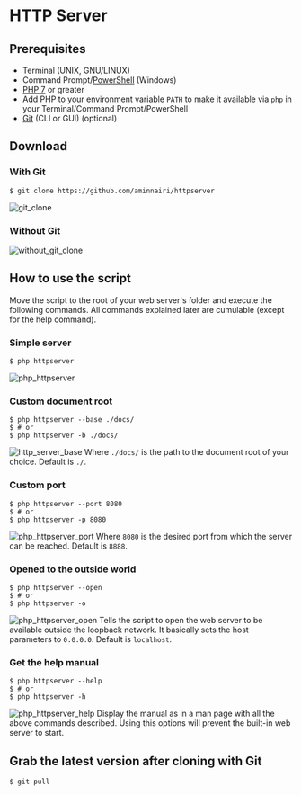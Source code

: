 # HTTP Server
## Prerequisites
- Terminal (UNIX, GNU/LINUX)
- Command Prompt/[PowerShell](https://msdn.microsoft.com/en-us/powershell/mt173057.aspx) (Windows)
- [PHP 7](http://php.net/downloads.php) or greater
- Add PHP to your environment variable `PATH` to make it available via `php` in your Terminal/Command Prompt/PowerShell
- [Git](https://git-scm.com/download/) (CLI or GUI) (optional)
## Download
### With Git
```shell
$ git clone https://github.com/aminnairi/httpserver
```
![git_clone](https://j.gifs.com/P1Brw4.gif)
### Without Git
![without_git_clone](https://j.gifs.com/lOqDlM.gif)
## How to use the script
Move the script to the root of your web server's folder and execute the following commands.
All commands explained later are cumulable (except for the help command).
### Simple server
```shell
$ php httpserver
```
![php_httpserver](https://j.gifs.com/RgEwGO.gif)
### Custom document root
```shell
$ php httpserver --base ./docs/
$ # or
$ php httpserver -b ./docs/
```
![http_server_base](https://j.gifs.com/mwrG49.gif)
Where `./docs/` is the path to the document root of your choice. Default is `./`.
### Custom port
```shell
$ php httpserver --port 8080
$ # or
$ php httpserver -p 8080
```
![php_httpserver_port](https://j.gifs.com/P1Bry1.gif)
Where `8080` is the desired port from which the server can be reached. Default is `8888`.
### Opened to the outside world
```shell
$ php httpserver --open
$ # or
$ php httpserver -o
```
![php_httpserver_open](https://j.gifs.com/GZpg08.gif)
Tells the script to open the web server to be available outside the loopback network. It basically sets the host parameters to `0.0.0.0`. Default is `localhost`.
### Get the help manual
```shell
$ php httpserver --help
$ # or
$ php httpserver -h
```
![php_httpserver_help](https://j.gifs.com/2RLOMN.gif)
Display the manual as in a man page with all the above commands described. Using this options will prevent the built-in web server to start.
## Grab the latest version after cloning with Git
```shell
$ git pull
```
